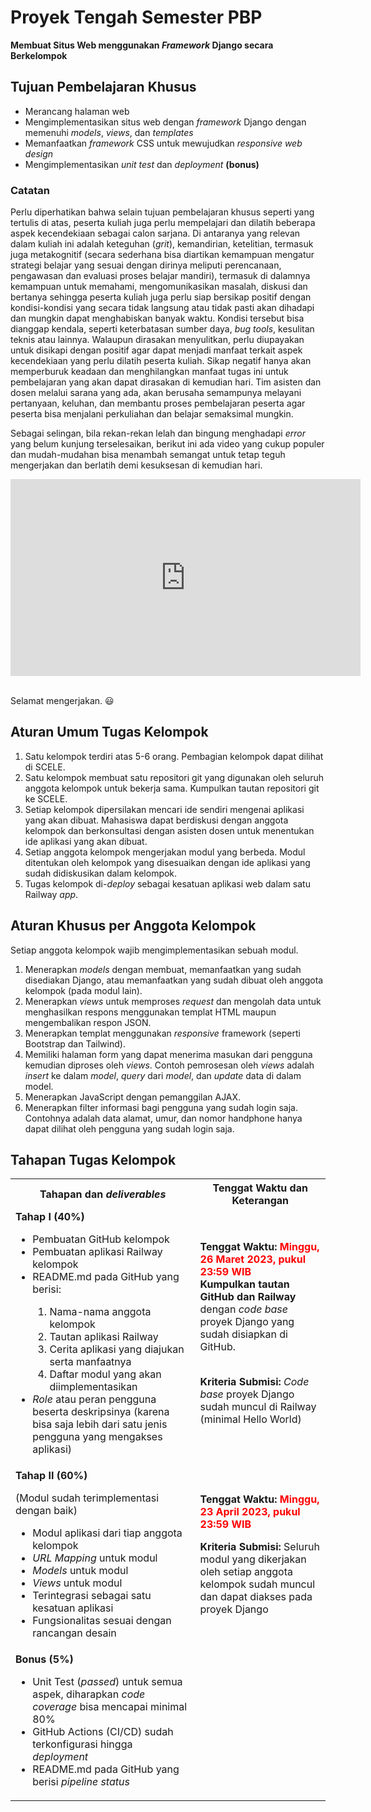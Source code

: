 # Proyek Tengah Semester PBP

**Membuat Situs Web menggunakan _Framework_ Django secara Berkelompok**

## Tujuan Pembelajaran Khusus

- Merancang halaman web
- Mengimplementasikan situs web dengan _framework_ Django dengan memenuhi _models_, _views_, dan _templates_
- Memanfaatkan _framework_ CSS untuk mewujudkan _responsive web design_
- Mengimplementasikan _unit test_ dan _deployment_ **(bonus)**

### Catatan

Perlu diperhatikan bahwa selain tujuan pembelajaran khusus seperti yang tertulis di atas, peserta kuliah juga perlu mempelajari dan dilatih beberapa aspek kecendekiaan sebagai calon sarjana. Di antaranya yang relevan dalam kuliah ini adalah keteguhan (_grit_), kemandirian, ketelitian, termasuk juga metakognitif (secara sederhana bisa diartikan kemampuan mengatur strategi belajar yang sesuai dengan dirinya meliputi perencanaan, pengawasan dan evaluasi proses belajar mandiri), termasuk di dalamnya kemampuan untuk memahami, mengomunikasikan masalah, diskusi dan bertanya sehingga peserta kuliah juga perlu siap bersikap positif dengan kondisi-kondisi yang secara tidak langsung atau tidak pasti akan dihadapi dan mungkin dapat menghabiskan banyak waktu. Kondisi tersebut bisa dianggap kendala, seperti keterbatasan sumber daya, _bug tools_, kesulitan teknis atau lainnya. Walaupun dirasakan menyulitkan, perlu diupayakan untuk disikapi dengan positif agar dapat menjadi manfaat terkait aspek kecendekiaan yang perlu dilatih peserta kuliah. Sikap negatif hanya akan memperburuk keadaan dan menghilangkan manfaat tugas ini untuk pembelajaran yang akan dapat dirasakan di kemudian hari. Tim asisten dan dosen melalui sarana yang ada, akan berusaha semampunya melayani pertanyaan, keluhan, dan membantu proses pembelajaran peserta agar peserta bisa menjalani perkuliahan dan belajar semaksimal mungkin.

Sebagai selingan, bila rekan-rekan lelah dan bingung menghadapi _error_ yang belum kunjung terselesaikan, berikut ini ada video yang cukup populer dan mudah-mudahan bisa menambah semangat untuk tetap teguh mengerjakan dan berlatih demi kesuksesan di kemudian hari.

<iframe width="560" height="315" src="https://www.youtube-nocookie.com/embed/42-hh-iMJJI" title="YouTube video player" frameborder="0" allow="accelerometer; autoplay; clipboard-write; encrypted-media; gyroscope; picture-in-picture" allowfullscreen></iframe><br /><br />

Selamat mengerjakan. 😃

## Aturan Umum Tugas Kelompok  

1. Satu kelompok terdiri atas 5-6 orang. Pembagian kelompok dapat dilihat di SCELE.
2. Satu kelompok membuat satu repositori git yang digunakan oleh seluruh anggota kelompok untuk bekerja sama. Kumpulkan tautan repositori git ke SCELE.
3. Setiap kelompok dipersilakan mencari ide sendiri mengenai aplikasi yang akan dibuat. Mahasiswa dapat berdiskusi dengan anggota kelompok dan berkonsultasi dengan asisten dosen untuk menentukan ide aplikasi yang akan dibuat.
4. Setiap anggota kelompok mengerjakan modul yang berbeda. Modul ditentukan oleh kelompok yang disesuaikan dengan ide aplikasi yang sudah didiskusikan dalam kelompok.
5. Tugas kelompok di-_deploy_ sebagai kesatuan aplikasi web dalam satu Railway _app_.

## Aturan Khusus per Anggota Kelompok

Setiap anggota kelompok wajib mengimplementasikan sebuah modul.

1. Menerapkan _models_ dengan membuat, memanfaatkan yang sudah disediakan Django, atau memanfaatkan yang sudah dibuat oleh anggota kelompok (pada modul lain).
2. Menerapkan _views_ untuk memproses _request_ dan mengolah data untuk menghasilkan respons menggunakan templat HTML maupun mengembalikan respon JSON.
3. Menerapkan templat menggunakan _responsive_ framework (seperti Bootstrap dan Tailwind).
4. Memiliki halaman form yang dapat menerima masukan dari pengguna kemudian diproses oleh _views_. Contoh pemrosesan oleh _views_ adalah _insert_ ke dalam _model_, _query_ dari _model_, dan _update_ data di dalam model.
5. Menerapkan JavaScript dengan pemanggilan AJAX.
6. Menerapkan filter informasi bagi pengguna yang sudah login saja. Contohnya adalah data alamat, umur, dan nomor handphone hanya dapat dilihat oleh pengguna yang sudah login saja.

## Tahapan Tugas Kelompok

<table>
    <tr>
        <th>Tahapan dan <em>deliverables</em></th>
        <th>Tenggat Waktu dan Keterangan</th>
    </tr>
    <tr>
        <td>
            <b>Tahap I (40%)</b>
            <ul>
                <li>Pembuatan GitHub kelompok</li>
                <li>Pembuatan aplikasi Railway kelompok</li>
                <li>README.md pada GitHub yang berisi:</li>
                    <ol>
                        <li>Nama-nama anggota kelompok</li>
                        <li>Tautan aplikasi Railway</li>
                        <li>Cerita aplikasi yang diajukan serta manfaatnya</li>
                        <li>Daftar modul yang akan diimplementasikan</li>
                    </ol>
                <li><em>Role</em> atau peran pengguna beserta deskripsinya (karena bisa saja lebih dari satu jenis pengguna yang mengakses aplikasi)</li>
            </ul>
        </td>
        <td>
            <b>Tenggat Waktu:</b>
            <b style="color:red;">Minggu, 26 Maret 2023, pukul 23:59 WIB</b>
            <br />
            <b>Kumpulkan tautan GitHub dan Railway</b> dengan <em>code base</em> proyek Django yang sudah disiapkan di GitHub.
            <br />
            <br />
            <p><b>Kriteria Submisi:</b> <em>Code base</em> proyek Django sudah muncul di Railway (minimal Hello World)</p>
        </td>
    </tr>
    <tr>
        <td>
            <b>Tahap II (60%)</b>
            <p>(Modul sudah terimplementasi dengan baik)</p>
            <ul>
                <li>Modul aplikasi dari tiap anggota kelompok</li>
                <li><em>URL Mapping</em> untuk modul</li>
                <li><em>Models</em> untuk modul</li>
                <li><em>Views</em> untuk modul</li>
                <li>Terintegrasi sebagai satu kesatuan aplikasi</li>
                <li>Fungsionalitas sesuai dengan rancangan desain</li>
            </ul>
        </td>
        <td>
            <b>Tenggat Waktu:</b>
            <b style="color:red;">Minggu, 23 April 2023, pukul 23:59 WIB</b>
            <br />
            <p><b>Kriteria Submisi:</b> Seluruh modul yang dikerjakan oleh setiap anggota kelompok sudah muncul dan dapat diakses pada proyek Django</p>
        </td>
    </tr>
    <tr>
        <td>
            <b>Bonus (5%)</b>
            <ul>
                <li>Unit Test (<em>passed</em>) untuk semua aspek, diharapkan <em>code coverage</em> bisa mencapai minimal 80%</li>
                <li>GitHub Actions (CI/CD) sudah terkonfigurasi hingga <em>deployment</em></li>
                <li>README.md pada GitHub yang berisi <em>pipeline status</em></li>
            </ul>
        </td>
        <td></td>
    </tr>
</table>